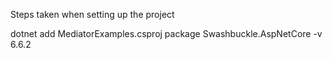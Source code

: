 Steps taken when setting up the project

dotnet add MediatorExamples.csproj package Swashbuckle.AspNetCore -v 6.6.2
